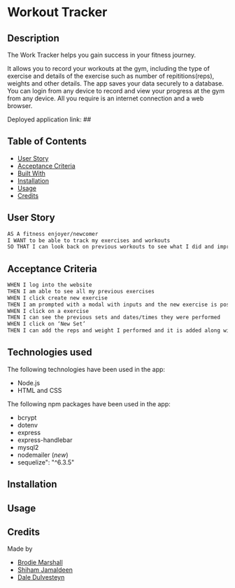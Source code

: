 # Workout Tracker

## Description
The Work Tracker helps you gain success in your fitness journey. 

It allows you to record your workouts at the gym, including the type of exercise and details of the exercise such as number of repititions(reps), weights and other details. The app saves your data securely to a database. You can login from any device to record and view your progress at the gym from any device. All you require is an internet connection and a web browser.

Deployed application link: ## 

## Table of Contents

- [User Story](#user-story)
- [Acceptance Criteria](#acceptance-criteria)
- [Built With](#built-with)
- [Installation](#installation)
- [Usage](#usage)
- [Credits](#credits)

## User Story

```md
AS A fitness enjoyer/newcomer
I WANT to be able to track my exercises and workouts
SO THAT I can look back on previous workouts to see what I did and improve
```

## Acceptance Criteria

```md
WHEN I log into the website
THEN I am able to see all my previous exercises
WHEN I click create new exercise
THEN I am prompted with a modal with inputs and the new exercise is posted to the homepage
WHEN I click on a exercise
THEN I can see the previous sets and dates/times they were performed
WHEN I click on ‘New Set’
THEN I can add the reps and weight I performed and it is added along with the date an time it happened
```

## Technologies used
The following technologies have been used in the app: 
- Node.js
- HTML and CSS

The following npm packages have been used in the app:
 - bcrypt
 - dotenv
 - express
 - express-handlebar
 - mysql2
 - nodemailer (_new_)
 - sequelize": "^6.3.5"
## Installation

## Usage

## Credits

Made by

- [Brodie Marshall](https://github.com/brodie02)
- [Shiham Jamaldeen](https://github.com/shiham-jamaldeen)
- [Dale Dulvesteyn](https://github.com/DaleDuiv)
